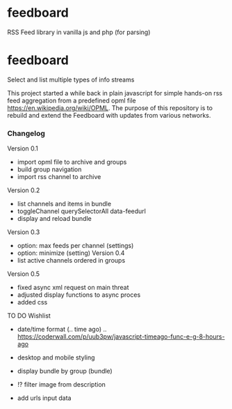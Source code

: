 # feedboard
RSS Feed library in vanilla js and php (for parsing)

# feedboard

  Select and list multiple types of info streams

  This project started a while back in plain javascript for simple hands-on rss feed aggregation from a predefined opml file https://en.wikipedia.org/wiki/OPML.  The purpose of this repository is to rebuild and extend the Feedboard with updates from various networks.


### Changelog

Version 0.1
- import opml file to archive and groups
- build group navigation
- import rss channel to archive

Version 0.2
- list channels and items in bundle
- toggleChannel querySelectorAll data-feedurl
- display and reload bundle

Version 0.3
- option: max feeds per channel (settings)
- option: minimize (setting)
Version 0.4
- list active channels ordered in groups

Version 0.5
- fixed async xml request on main threat
- adjusted display functions to async proces
- added css



TO DO
Wishlist
- date/time format (.. time ago) .. https://coderwall.com/p/uub3pw/javascript-timeago-func-e-g-8-hours-ago
- desktop and mobile styling
- display bundle by group (bundle)
- !? filter image from description

- add urls input data
